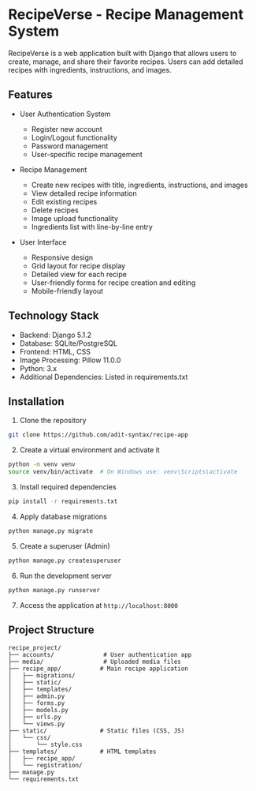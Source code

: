 # RecipeVerse - Recipe Management System 

RecipeVerse is a web application built with Django that allows users to create, manage, and share their favorite recipes. Users can add detailed recipes with ingredients, instructions, and images.

## Features

- User Authentication System
  - Register new account
  - Login/Logout functionality
  - Password management
  - User-specific recipe management

- Recipe Management
  - Create new recipes with title, ingredients, instructions, and images
  - View detailed recipe information
  - Edit existing recipes
  - Delete recipes
  - Image upload functionality
  - Ingredients list with line-by-line entry

- User Interface
  - Responsive design
  - Grid layout for recipe display
  - Detailed view for each recipe
  - User-friendly forms for recipe creation and editing
  - Mobile-friendly layout


## Technology Stack

- Backend: Django 5.1.2
- Database: SQLite/PostgreSQL
- Frontend: HTML, CSS
- Image Processing: Pillow 11.0.0
- Python: 3.x
- Additional Dependencies: Listed in requirements.txt

## Installation

1. Clone the repository
```bash
git clone https://github.com/adit-syntax/recipe-app
```

2. Create a virtual environment and activate it
```bash
python -m venv venv
source venv/bin/activate  # On Windows use: venv\Scripts\activate
```

3. Install required dependencies
```bash
pip install -r requirements.txt
```

4. Apply database migrations
```bash
python manage.py migrate
```

5. Create a superuser (Admin)
```bash
python manage.py createsuperuser
```

6. Run the development server
```bash
python manage.py runserver
```

7. Access the application at `http://localhost:8000`


## Project Structure

```
recipe_project/
├── accounts/              # User authentication app
├── media/                 # Uploaded media files
├── recipe_app/           # Main recipe application
│   ├── migrations/
│   ├── static/
│   ├── templates/
│   ├── admin.py
│   ├── forms.py
│   ├── models.py
│   ├── urls.py
│   └── views.py
├── static/               # Static files (CSS, JS)
│   └── css/
│       └── style.css
├── templates/            # HTML templates
│   ├── recipe_app/
│   └── registration/
├── manage.py
└── requirements.txt
```
